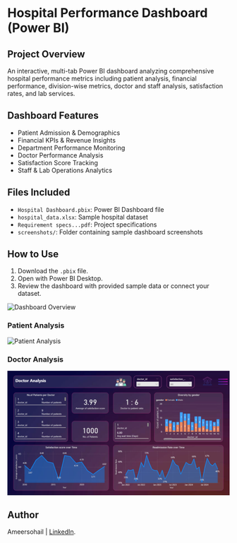 # Hospital Performance Dashboard (Power BI)

## Project Overview
An interactive, multi-tab Power BI dashboard analyzing comprehensive hospital performance metrics including patient analysis, financial performance, division-wise metrics, doctor and staff analysis, satisfaction rates, and lab services. 

## Dashboard Features
- Patient Admission & Demographics
- Financial KPIs & Revenue Insights
- Department Performance Monitoring
- Doctor Performance Analysis
- Satisfaction Score Tracking
- Staff & Lab Operations Analytics

## Files Included
- `Hospital Dashboard.pbix`: Power BI Dashboard file
- `hospital_data.xlsx`: Sample hospital dataset
- `Requirement specs...pdf`: Project specifications
- `screenshots/`: Folder containing sample dashboard screenshots

## How to Use
1. Download the `.pbix` file.
2. Open with Power BI Desktop.
3. Review the dashboard with provided sample data or connect your dataset.

![Dashboard Overview](dashboard%20overview.png)

### Patient Analysis  
![Patient Analysis](patient%20analysis.png)

### Doctor Analysis  
![Doctor Analysis](Doctor%20Analysis.png)

## Author
Ameersohail | [LinkedIn](https://www.linkedin.com/in/ameersohail-mahut-4a374420b/).
